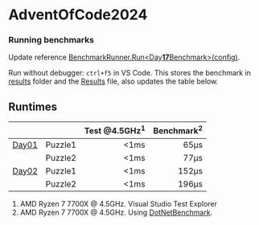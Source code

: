 # AdventOfCode2024

### Running benchmarks
Update reference [BenchmarkRunner.Run<Day**17**Benchmark>(config)](AdventOfCodeBenchmark/Program.cs).

Run without debugger: `ctrl+f5` in VS Code. This stores the benchmark in [results](AdventOfCodeBenchmark\BenchmarkDotNet.Artifacts\results) folder and the [Results](Results.json) file, also updates the table below.

## Runtimes
<!--ResultTableStart-->
|                                |         | Test @4.5GHz<sup>1</sup> | Benchmark<sup>2</sup> |
|--------------------------------|---------|-------------------------:|----------------------:|
| [Day01](AdventOfCode/Day01.cs) | Puzzle1 |                     <1ms |                  65μs |
|                                | Puzzle2 |                     <1ms |                  77μs |
| [Day02](AdventOfCode/Day02.cs) | Puzzle1 |                     <1ms |                 152μs |
|                                | Puzzle2 |                     <1ms |                 196μs |
<!--ResultTableEnd-->

1) AMD Ryzen 7 7700X @ 4.5GHz. Visual Studio Test Explorer
2) AMD Ryzen 7 7700X @ 4.5GHz. Using [DotNetBenchmark](https://github.com/dotnet/BenchmarkDotNet).